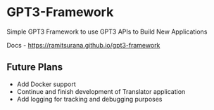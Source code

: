 # GPT3-Framework
Simple GPT3 Framework to use GPT3 APIs to Build New Applications

Docs - <https://ramitsurana.github.io/gpt3-framework>

## Future Plans

* Add Docker support
* Continue and finish development of Translator application
* Add logging for tracking and debugging purposes